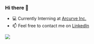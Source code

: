 ### Hi there 👋

- 💻 Currently Interning at [Arcurve Inc.](https://www.arcurve.com/)
- 📫 Feel free to contact me on [LinkedIn](https://www.linkedin.com/in/nick-lee-a75980139/)


![](https://komarev.com/ghpvc/?username=nick9lee&color=CCD1E4)

<!--
**nick9lee/nick9lee** is a ✨ _special_ ✨ repository because its `README.md` (this file) appears on your GitHub profile.

Here are some ideas to get you started:

- 🔭 I’m currently working on ...
- 🌱 I’m currently learning ...
- 👯 I’m looking to collaborate on ...
- 🤔 I’m looking for help with ...
- 💬 Ask me about ...
- 📫 How to reach me: ...
- 😄 Pronouns: ...
- ⚡ Fun fact: ...
-->
